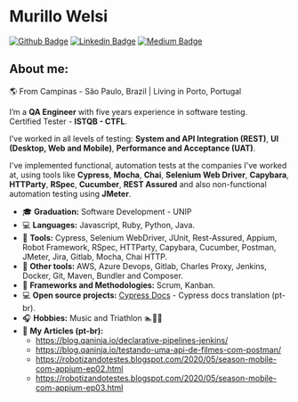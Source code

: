 # Murillo Welsi 
[![Github Badge](https://img.shields.io/badge/-Github-000?style=flat-square&logo=Github&logoColor=white&link=https://github.com/murillowelsi)](https://github.com/murillowelsi)
[![Linkedin Badge](https://img.shields.io/badge/-LinkedIn-blue?style=flat-square&logo=Linkedin&logoColor=white&link=https://www.linkedin.com/in/murillowelsi)](https://www.linkedin.com/in/murillowelsi)
[![Medium Badge](https://img.shields.io/badge/-@murillo.welsi-03a57a?style=flat-square&labelColor=000000&logo=Medium&link=https://medium.com/@murillo.welsi)](https://medium.com/@murillo.welsi)

## About me: 

:earth_americas: From Campinas - São Paulo, Brazil | Living in Porto, Portugal  

I’m a **QA Engineer** with five years experience in software testing.  
Certified Tester - **ISTQB - CTFL**.

I’ve worked in all levels of testing: **System and API Integration (REST)**, **UI (Desktop, Web and Mobile)**, **Performance and Acceptance (UAT)**. 

I've implemented functional, automation tests at the companies I've worked at, using tools like **Cypress**, **Mocha**, **Chai**, **Selenium Web Driver**, **Capybara**,
**HTTParty**, **RSpec**, **Cucumber**, **REST Assured** and also non-functional automation testing using **JMeter**. 

- :mortar_board: **Graduation:** Software Development - UNIP
- :computer: **Languages:** Javascript, Ruby, Python, Java.
- :wrench: **Tools:** Cypress, Selenium WebDriver, JUnit, Rest-Assured, Appium, Robot Framework, RSpec, HTTParty, Capybara, Cucumber, Postman, JMeter, Jira, Gitlab, Mocha, Chai HTTP.
- :hammer: **Other tools:** AWS, Azure Devops, Gitlab, Charles Proxy, Jenkins, Docker, Git, Maven, Bundler and Composer.
- :bookmark_tabs: **Frameworks and Methodologies:** Scrum, Kanban.
- :computer: **Open source projects:** [Cypress Docs](https://github.com/pedrohyvo/cypress-docs-pt-br) - Cypress docs translation (pt-br).
- :headphones: **Hobbies:** Music and Triathlon :swimmer::bicyclist::runner:
- :newspaper: **My Articles (pt-br):** 
  - https://blog.qaninja.io/declarative-pipelines-jenkins/
  - https://blog.qaninja.io/testando-uma-api-de-filmes-com-postman/
  - https://robotizandotestes.blogspot.com/2020/05/season-mobile-com-appium-ep02.html
  - https://robotizandotestes.blogspot.com/2020/05/season-mobile-com-appium-ep03.html 
